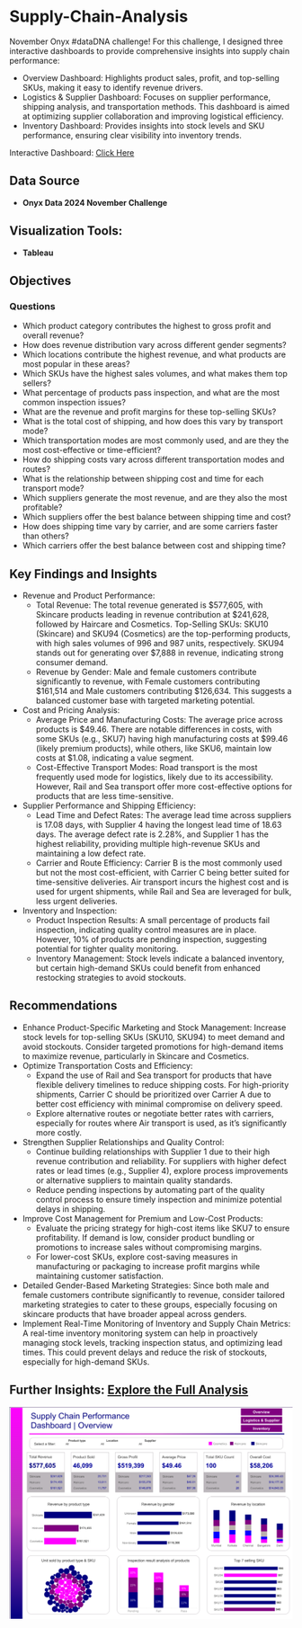 # Supply-Chain-Analysis

 November Onyx #dataDNA challenge! 
 For this challenge, I designed three interactive dashboards to provide comprehensive insights into supply chain performance:
- Overview Dashboard: Highlights product sales, profit, and top-selling SKUs, making it easy to identify revenue drivers.
- Logistics & Supplier Dashboard: Focuses on supplier performance, shipping analysis, and transportation methods. This dashboard is aimed at optimizing supplier collaboration and improving logistical efficiency.
- Inventory Dashboard: Provides insights into stock levels and SKU performance, ensuring clear visibility into inventory trends.

Interactive Dashboard: [Click Here](https://public.tableau.com/views/SupplyChainPerformance_17316045781940/Overview?:language=en-US&:sid=&:redirect=auth&:display_count=n&:origin=viz_share_link)

## Data Source
- **Onyx Data 2024 November Challenge**

## Visualization Tools:
- **Tableau**


## Objectives

### Questions
- Which product category contributes the highest to gross profit and overall revenue?
- How does revenue distribution vary across different gender segments?
- Which locations contribute the highest revenue, and what products are most popular in these areas?
- Which SKUs have the highest sales volumes, and what makes them top sellers?
- What percentage of products pass inspection, and what are the most common inspection issues?
- What are the revenue and profit margins for these top-selling SKUs?
- What is the total cost of shipping, and how does this vary by transport mode?
- Which transportation modes are most commonly used, and are they the most cost-effective or time-efficient?
- How do shipping costs vary across different transportation modes and routes?
- What is the relationship between shipping cost and time for each transport mode?
- Which suppliers generate the most revenue, and are they also the most profitable?
- Which suppliers offer the best balance between shipping time and cost?
- How does shipping time vary by carrier, and are some carriers faster than others?
- Which carriers offer the best balance between cost and shipping time?



## Key Findings and Insights
- Revenue and Product Performance:
   -  Total Revenue: The total revenue generated is $577,605, with Skincare products leading in revenue contribution at $241,628, followed by Haircare and Cosmetics.
Top-Selling SKUs: SKU10 (Skincare) and SKU94 (Cosmetics) are the top-performing products, with high sales volumes of 996 and 987 units, respectively. SKU94 stands out for generating over $7,888 in revenue, indicating strong consumer demand.
   -  Revenue by Gender: Male and female customers contribute significantly to revenue, with Female customers contributing $161,514 and Male customers contributing $126,634. This suggests a balanced customer base with targeted marketing potential.
- Cost and Pricing Analysis:
    -  Average Price and Manufacturing Costs: The average price across products is $49.46. There are notable differences in costs, with some SKUs (e.g., SKU7) having high manufacturing costs at $99.46 (likely premium products), while others, like SKU6, maintain low costs at $1.08, indicating a value segment.
   -  Cost-Effective Transport Modes: Road transport is the most frequently used mode for logistics, likely due to its accessibility. However, Rail and Sea transport offer more cost-effective options for products that are less time-sensitive.
- Supplier Performance and Shipping Efficiency:
   -  Lead Time and Defect Rates: The average lead time across suppliers is 17.08 days, with Supplier 4 having the longest lead time of 18.63 days. The average defect rate is 2.28%, and Supplier 1 has the highest reliability, providing multiple high-revenue SKUs and maintaining a low defect rate.
    - Carrier and Route Efficiency: Carrier B is the most commonly used but not the most cost-efficient, with Carrier C being better suited for time-sensitive deliveries. Air transport incurs the highest cost and is used for urgent shipments, while Rail and Sea are leveraged for bulk, less urgent deliveries.
- Inventory and Inspection:
   -  Product Inspection Results: A small percentage of products fail inspection, indicating quality control measures are in place. However, 10% of products are pending inspection, suggesting potential for tighter quality monitoring.
   -   Inventory Management: Stock levels indicate a balanced inventory, but certain high-demand SKUs could benefit from enhanced restocking strategies to avoid stockouts.

## Recommendations
- Enhance Product-Specific Marketing and Stock Management: Increase stock levels for top-selling SKUs (SKU10, SKU94) to meet demand and avoid stockouts. Consider targeted promotions for high-demand items to maximize revenue, particularly in Skincare and Cosmetics.
- Optimize Transportation Costs and Efficiency:
   -  Expand the use of Rail and Sea transport for products that have flexible delivery timelines to reduce shipping costs. For high-priority shipments, Carrier C should be prioritized over Carrier A due to better cost efficiency with minimal compromise on delivery speed.
  -  Explore alternative routes or negotiate better rates with carriers, especially for routes where Air transport is used, as it’s significantly more costly.
- Strengthen Supplier Relationships and Quality Control:
    -  Continue building relationships with Supplier 1 due to their high revenue contribution and reliability. For suppliers with higher defect rates or lead times (e.g., Supplier 4), explore process improvements or alternative suppliers to maintain quality standards.
    -  Reduce pending inspections by automating part of the quality control process to ensure timely inspection and minimize potential delays in shipping.
- Improve Cost Management for Premium and Low-Cost Products:
   -  Evaluate the pricing strategy for high-cost items like SKU7 to ensure profitability. If demand is low, consider product bundling or promotions to increase sales without compromising margins.
   -  For lower-cost SKUs, explore cost-saving measures in manufacturing or packaging to increase profit margins while maintaining customer satisfaction.
- Detailed Gender-Based Marketing Strategies: Since both male and female customers contribute significantly to revenue, consider tailored marketing strategies to cater to these groups, especially focusing on skincare products that have broader appeal across genders.
- Implement Real-Time Monitoring of Inventory and Supply Chain Metrics: A real-time inventory monitoring system can help in proactively managing stock levels, tracking inspection status, and optimizing lead times. This could prevent delays and reduce the risk of stockouts, especially for high-demand SKUs.

  
## Further Insights: [Explore the Full Analysis](https://public.tableau.com/views/SupplyChainPerformance_17316045781940/Overview?:language=en-US&:sid=&:redirect=auth&:display_count=n&:origin=viz_share_link)

![Dashboard snippet](https://github.com/Mayreeobi/Supply-Chain-Analysis/blob/main/Overview.png)
